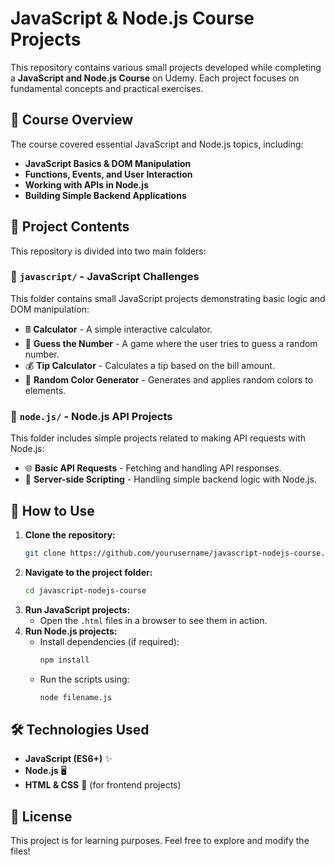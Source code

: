 # JavaScript & Node.js Course Projects

This repository contains various small projects developed while completing a **JavaScript and Node.js Course** on Udemy. Each project focuses on fundamental concepts and practical exercises.

## 📌 Course Overview

The course covered essential JavaScript and Node.js topics, including:

- **JavaScript Basics & DOM Manipulation**
- **Functions, Events, and User Interaction**
- **Working with APIs in Node.js**
- **Building Simple Backend Applications**

## 📂 Project Contents

This repository is divided into two main folders:

### 📁 `javascript/` - JavaScript Challenges
This folder contains small JavaScript projects demonstrating basic logic and DOM manipulation:

- 🖩 **Calculator** - A simple interactive calculator.
- 🎯 **Guess the Number** - A game where the user tries to guess a random number.
- 💰 **Tip Calculator** - Calculates a tip based on the bill amount.
- 🎨 **Random Color Generator** - Generates and applies random colors to elements.

### 📁 `node.js/` - Node.js API Projects
This folder includes simple projects related to making API requests with Node.js:

- 🌐 **Basic API Requests** - Fetching and handling API responses.
- 📡 **Server-side Scripting** - Handling simple backend logic with Node.js.

## 🚀 How to Use

1. **Clone the repository:**
   ```sh
   git clone https://github.com/yourusername/javascript-nodejs-course.git
   ```
2. **Navigate to the project folder:**
   ```sh
   cd javascript-nodejs-course
   ```
3. **Run JavaScript projects:**
   - Open the `.html` files in a browser to see them in action.
4. **Run Node.js projects:**
   - Install dependencies (if required):
     ```sh
     npm install
     ```
   - Run the scripts using:
     ```sh
     node filename.js
     ```

## 🛠 Technologies Used

- **JavaScript (ES6+)** ✨
- **Node.js** 🖥
- **HTML & CSS** 🎨 (for frontend projects)

## 📜 License

This project is for learning purposes. Feel free to explore and modify the files!

